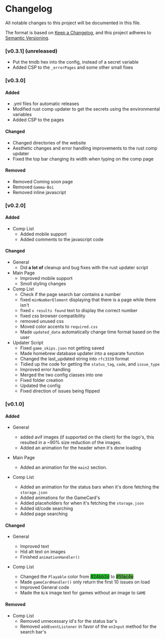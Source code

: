 # Changelog

All notable changes to this project will be documented in this file.

The format is based on [Keep a Changelog](https://keepachangelog.com/en/1.1.0/),
and this project adheres to [Semantic Versioning](https://semver.org/spec/v2.0.0.html).

### [v0.3.1] (unreleased)
- Put the tmdb hex into the config, instead of a secret variable
- Added CSP to the `_errorPages` and some other small fixes

### [v0.3.0] 

#### Added

- .yml files for automatic releases
- Modified rust comp updater to get the secrets using the environmental variables
- Added CSP to the pages

#### Changed

- Changed directories of the website
- Aesthetic changes and error handling improvements to the rust comp updater
- Fixed the top bar changing its width when typing on the comp page

#### Removed

- Removed Coming soon page
- Removed `Gamma-Boi`
- Removed inline javascript

### [v0.2.0]

#### Added

- Comp List
    - Added mobile support
    - Added comments to the javascript code

#### Changed

- General
    - Did **a lot of** cleanup and bug fixes with the rust updater script
- Main Page
    - Improved mobile support
    - Smoll styling changes
- Comp List
    - Check if the page search bar contains a number
    - fixed `minNumberElement` displaying that there is a page while there isn't
    - fixed `x results found` text to display the correct number
    - fixed css browser compatibility
    - removed unused css
    - Moved color accents to `required.css`
    - Made `updated_date` automatically change time format based on the user
- Updater Script
    - Fixed `game_skips.json` not getting saved
    - Made homebrew database updater into a separate function
    - Changed the last_updated string into `rfc3339` format
    - Tidied up the code for getting the `status_tag`, `code`, and `issue_type`
    - Improved error handling
    - Merged the two config classes into one
    - Fixed folder creation
    - Updated the config
    - Fixed direction of issues being flipped

### [v0.1.0]

#### Added

- General
    - added avif images (if supported on the client) for the logo's, this resulted in a ~90% size reduction of the
      images.
    - Added an animation for the header when it's done loading


- Main Page
    - Added an animation for the `main2` section.


- Comp List
    - Added an animation for the status bars when it's done fetching the `storage.json`
    - Added animations for the GameCard's
    - Added placeholders for when it's fetching the `storage.json`
    - Added id/code searching
    - Added page searching

#### Changed

- General
    - Improved text
    - Hid alt text on images
    - Finished `animationHandler()`


- Comp List
    - Changed the `Playable` color from <span style="background:#24bb2d;">#24bb2d</span>
      to <span style="background:#5fac4e;">#5fac4e</span>
    - Made `gameCardHandler()` only return the first 10 issues on load
    - Improved General code
    - Made the `N/A` image text for games without an image to `GAME`

#### Removed

- Comp List
    - Removed unnecessary id's for the status bar's
    - Removed `addEventListener` in favor of the `onInput` method for the search bar's